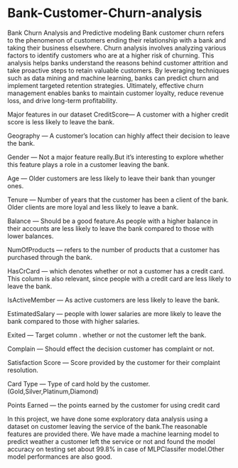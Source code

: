 # Bank-Customer-Churn-analysis
Bank Churn Analysis and Predictive modeling
Bank customer churn refers to the phenomenon of customers ending their relationship with a bank and taking their business elsewhere. Churn analysis involves analyzing various factors to identify customers who are at a higher risk of churning. This analysis helps banks understand the reasons behind customer attrition and take proactive steps to retain valuable customers. By leveraging techniques such as data mining and machine learning, banks can predict churn and implement targeted retention strategies. Ultimately, effective churn management enables banks to maintain customer loyalty, reduce revenue loss, and drive long-term profitability.

Major features in our dataset
CreditScore— A customer with a higher credit score is less likely to leave the bank.

Geography — A customer’s location can highly affect their decision to leave the bank.

Gender — Not a major feature really.But it’s interesting to explore whether this feature plays a role in a customer leaving the bank.

Age — Older customers are less likely to leave their bank than younger ones.

Tenure — Number of years that the customer has been a client of the bank. Older clients are more loyal and less likely to leave a bank.

Balance — Should be a good feature.As people with a higher balance in their accounts are less likely to leave the bank compared to those with lower balances.

NumOfProducts — refers to the number of products that a customer has purchased through the bank.

HasCrCard — which denotes whether or not a customer has a credit card. This column is also relevant, since people with a credit card are less likely to leave the bank.

IsActiveMember — As active customers are less likely to leave the bank.

EstimatedSalary — people with lower salaries are more likely to leave the bank compared to those with higher salaries.

Exited — Target column . whether or not the customer left the bank.

Complain — Should effect the decision customer has complaint or not.

Satisfaction Score — Score provided by the customer for their complaint resolution.

Card Type — Type of card hold by the customer.(Gold,Silver,Platinum,Diamond)

Points Earned — the points earned by the customer for using credit card

In this project, we have done some exploratory data analysis using a dataset on customer leaving the service of the bank.The reasonable features are provided there. We have made a machine learning model to predict weather a customer left the service or not and found the model accuracy on testing set about 99.8% in case of MLPClassifer model.Other model performances are also good.
